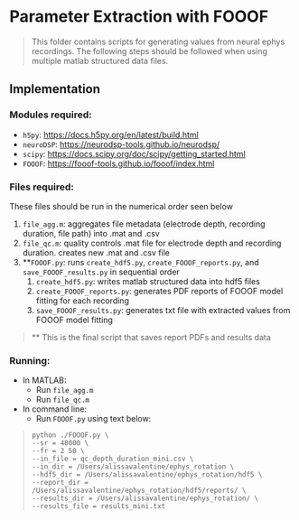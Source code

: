 # Parameter Extraction with FOOOF
> This folder contains scripts for generating values from neural 
> ephys recordings. The following steps should be followed when 
> using multiple matlab structured data files.
> 
## Implementation
### Modules required:
* `h5py`: https://docs.h5py.org/en/latest/build.html
* `neuroDSP`: https://neurodsp-tools.github.io/neurodsp/
* `scipy`: https://docs.scipy.org/doc/scipy/getting_started.html
* `FOOOF`: https://fooof-tools.github.io/fooof/index.html
### Files required:
These files should be run in the numerical order seen below
1. `file_agg.m`: aggregates file metadata (electrode depth, recording duration, file path) into .mat and .csv 
2. `file_qc.m`: quality controls .mat file for electrode depth and recording duration. creates new .mat and .csv file
3. **`FOOOF.py`: runs `create_hdf5.py`, `create_FOOOF_reports.py`, and `save_FOOOF_results.py` in sequential order
   1. `create_hdf5.py`: writes matlab structured data into hdf5 files
   2. `create_FOOOF_reports.py`: generates PDF reports of FOOOF model fitting for each recording
   3. `save_FOOOF_results.py`: generates txt file with extracted values from FOOOF model fitting

>** This is the final script that saves report PDFs and results data
### Running:
* In MATLAB:
  * Run `file_agg.m`
  * Run `file_qc.m`
* In command line:
  * Run `FOOOF.py` using text below:
> ```angular2html
> python ./FOOOF.py \
> --sr = 48000 \
> --fr = 2 50 \
> --in_file = qc_depth_duration_mini.csv \
> --in_dir = /Users/alissavalentine/ephys_rotation \
> --hdf5_dir = /Users/alissavalentine/ephys_rotation/hdf5 \
> --report_dir = /Users/alissavalentine/ephys_rotation/hdf5/reports/ \
> --results_dir = /Users/alissavalentine/ephys_rotation/ \
> --results_file = results_mini.txt
>```
